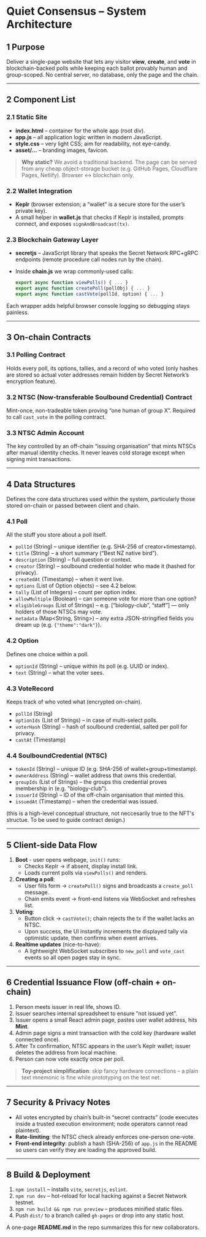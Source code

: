 # Quiet Consensus – System Architecture  
## 1 Purpose  
Deliver a single-page website that lets any visitor **view**, **create**, and **vote** in blockchain-backed polls while keeping each ballot provably human and group-scoped. No central server, no database, only the page and the chain. 

---

## 2 Component List  

### 2.1 Static Site  
* **index.html** – container for the whole app (root div).  
* **app.js** – all application logic written in modern JavaScript.  
* **style.css** – very light CSS; aim for readability, not eye-candy.  
* **asset/…** – branding images, favicon.

> **Why static?** We avoid a traditional backend. The page can be served from any cheap object-storage bucket (e.g. GitHub Pages, Cloudflare Pages, Netlify). Browser ↔ blockchain only.

### 2.2 Wallet Integration  
* **Keplr** (browser extension; a “wallet” is a secure store for the user’s private key).  
* A small helper in **wallet.js** that checks if Keplr is installed, prompts connect, and exposes `signAndBroadcast(tx)`.

### 2.3 Blockchain Gateway Layer  
* **secretjs** – JavaScript library that speaks the Secret Network RPC+gRPC endpoints (remote procedure call nodes run by the chain).  
* Inside **chain.js** we wrap commonly-used calls:

  ```js
  export async function viewPolls() { ... }
  export async function createPoll(pollObj) { ... }
  export async function castVote(pollId, option) { ... }


Each wrapper adds helpful browser console logging so debugging stays painless.

------

## 3 On-chain Contracts

### 3.1 Polling Contract

Holds every poll, its options, tallies, and a record of who voted (only hashes are stored so actual voter addresses remain hidden by Secret Network’s encryption feature).

### 3.2 NTSC (Now-transferable Soulbound Credential) Contract

Mint-once, non-tradeable token proving “one human of group X”. Required to call `cast_vote` in the polling contract. 

### 3.3 NTSC Admin Account

The key controlled by an off-chain “issuing organisation” that mints NTSCs after manual identity checks. It never leaves cold storage except when signing mint transactions.

------

## 4 Data Structures

Defines the core data structures used within the system, particularly those stored on-chain or passed between client and chain.


### 4.1 Poll

All the stuff you store about a poll itself.

* `pollId` (String)
  – unique identifier (e.g. SHA-256 of creator+timestamp).
* `title` (String)
  – a short summary (“Best NZ native bird”).
* `description` (String)
  – full question or context.
* `creator` (String)
  – soulbound credential holder who made it (hashed for privacy).
* `createdAt` (Timestamp)
  – when it went live.
* `options` (List of Option objects)
  – see 4.2 below.
* `tally` (List of Integers)
  – count per option index.
* `allowMultiple` (Boolean)
  – can someone vote for more than one option?
* `eligibleGroups` (List of Strings)
  – e.g. \[“biology-club”, “staff”] — only holders of those NTSCs may vote.
* `metadata` (Map\<String, String>)
  – any extra JSON-stringified fields you dream up (e.g. `{"theme":"dark"}`).

### 4.2 Option

Defines one choice within a poll.

* `optionId` (String)
  – unique within its poll (e.g. UUID or index).
* `text` (String)
  – what the voter sees.

### 4.3 VoteRecord

Keeps track of who voted what (encrypted on-chain).

* `pollId` (String)
* `optionIds` (List of Strings)
  – in case of multi-select polls.
* `voterHash` (String)
  – hash of soulbound credential, salted per poll for privacy.
* `castAt` (Timestamp)


### 4.4 SoulboundCredential (NTSC)

* `tokenId` (String)
  – unique ID (e.g. SHA-256 of wallet+group+timestamp).
* `ownerAddress` (String)
  – wallet address that owns this credential.
* `groupIds` (List of Strings)
  – the groups this credential proves membership in (e.g. "biology-club").
* `issuerId` (String)
  – ID of the off-chain organisation that minted this.
* `issuedAt` (Timestamp)
  – when the credential was issued.

(this is a high-level conceptual structure, not neccesarily true to the NFT's structue. To be used to guide contract design.)


------

## 5 Client-side Data Flow

1. **Boot** - user opens webpage, `init()` runs:
   - Checks Keplr → if absent, display install link.
   - Loads current polls via `viewPolls()` and renders.
2. **Creating a poll**:
   - User fills form → `createPoll()` signs and broadcasts a `create_poll` message.
   - Chain emits event → front-end listens via WebSocket and refreshes list.
3. **Voting**:
   - Button click → `castVote()`; chain rejects the tx if the wallet lacks an NTSC.
   - Upon success, the UI instantly increments the displayed tally via optimistic update, then confirms when event arrives.
4. **Realtime updates** (nice-to-have):
   - A lightweight WebSocket subscribes to `new_poll` and `vote_cast` events so all open pages stay in sync.

------

## 6 Credential Issuance Flow (off-chain + on-chain)

1. Person meets issuer in real life, shows ID.
2. Issuer searches internal spreadsheet to ensure “not issued yet”.
3. Issuer opens a small React admin page, pastes user wallet address, hits **Mint**.
4. Admin page signs a mint transaction with the cold key (hardware wallet connected once).
5. After Tx confirmation, NTSC appears in the user’s Keplr wallet; issuer deletes the address from local machine.
6. Person can now vote exactly once per poll.

> **Toy-project simplification**: skip fancy hardware connections – a plain text mnemonic is fine while prototyping on the test net.

------

## 7 Security & Privacy Notes

- All votes encrypted by chain’s built-in “secret contracts” (code executes inside a trusted execution environment; node operators cannot read plaintext).
- **Rate-limiting**: the NTSC check already enforces one-person one-vote.
- **Front-end integrity**: publish a hash (SHA-256) of `app.js` in the README so users can verify they are loading the approved build.

------

## 8 Build & Deployment

1. `npm install` – installs `vite`, `secretjs`, `eslint`.
2. `npm run dev` – hot-reload for local hacking against a Secret Network testnet.
3. `npm run build && npm run preview` – produces minified static files.
4. Push `dist/` to a branch called `gh-pages` or drop into any static host.

A one-page **README.md** in the repo summarizes this for new collaborators.



